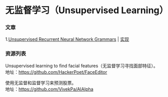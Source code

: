 # 无监督学习（Unsupervised Learning）

### 文章

1.[Unsupervised Recurrent Neural Network Grammars](https://github.com/jamess010/AIOpen/edit/master/algorithm/UL/1904.03746.pdf) | [实现](https://github.com/harvardnlp/urnng)

### 资源列表

Unsupervised learning to find facial features（无监督学习寻找面部特征）。</br>
地址：https://github.com/HackerPoet/FaceEditor

使用无监督和监督学习来预测股票。</br>
地址：https://github.com/VivekPa/AIAlpha


